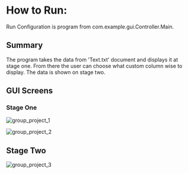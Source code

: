 # How to Run:

Run Configuration is  program from com.example.gui.Controller.Main.

## Summary

The program takes the data from 'Text.txt' document and displays it at stage one. From there the user can choose what custom column wise to display. The data is shown on stage two. 

## GUI Screens
### Stage One

![group_project_1](https://user-images.githubusercontent.com/74629827/186944744-0c64d977-d225-4f0e-9dcc-a3118d08dbe0.png)

![group_project_2](https://user-images.githubusercontent.com/74629827/186944753-e8803027-2cd4-4c43-b190-16e7c3f84204.png)

## Stage Two

![group_project_3](https://user-images.githubusercontent.com/74629827/186944760-15e2e0a8-88f7-447c-ad46-324874c6ba09.png)

